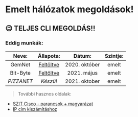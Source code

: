 #  Emelt hálózatok megoldások!
## 😉  TELJES CLI MEGOLDÁS!!

### Eddig munkák:
| Neve:   | Állapota: | Dátum:| Szintje: |
| :----: |:---------:| :------:| :---:|
| GemNet |  [Feltöltve](https://github.com/L3vik3/halozat_erettsegi_megoldasok/tree/main/gemnet)   | 2020. október| emelt|
| Bit-Byte | [Feltöltve](https://github.com/L3vik3/halozat_erettsegi_megoldasok/tree/main/bit-byte) |2021. május | emelt|
| *PIZZANET* | *Készül*| 2021. oktober | emelt|

> További hasznos oldalak: 
 - [SZIT Cisco - parancsok + magyarázat](https://szit.hu/doku.php?id=oktatas:halozat:cisco)
 - [IP cím kiszámításhoz](https://jodies.de/ipcalc)


